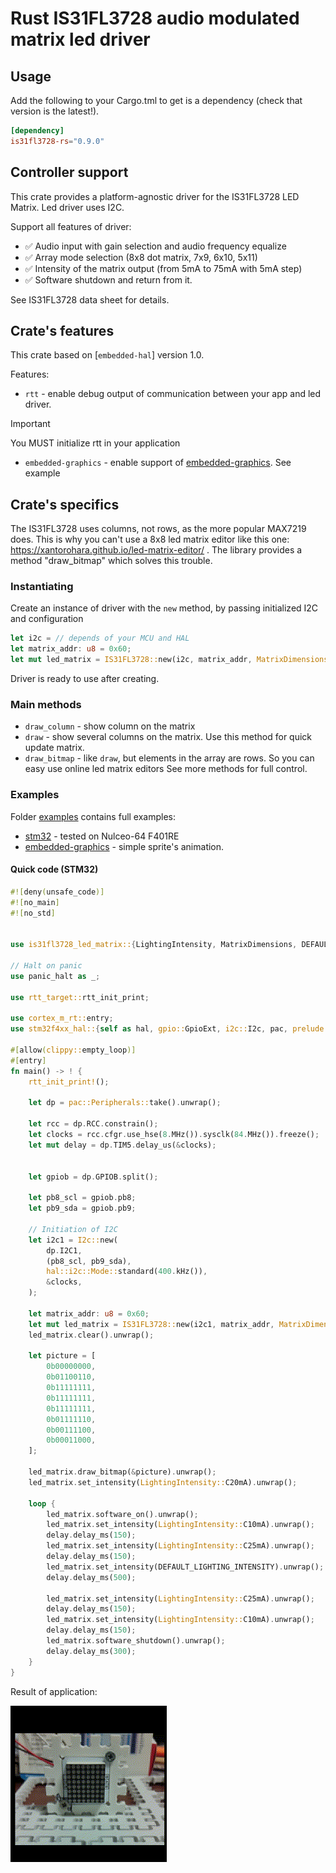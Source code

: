 # Rust IS31FL3728 audio modulated matrix led driver

## Usage
Add the following to your Cargo.tml to get is a dependency (check that version is the latest!).
```toml
[dependency]
is31fl3728-rs="0.9.0"
```

## Controller support

This crate provides a platform-agnostic driver for the IS31FL3728 LED Matrix.
Led driver uses I2C.

Support all features of driver:

- ✅ Audio input with gain selection and audio frequency equalize 
- ✅ Array mode selection (8x8 dot matrix, 7x9, 6x10, 5x11)
- ✅ Intensity of the matrix output (from 5mA to 75mA with 5mA step)
- ✅ Software shutdown and return from it.

See IS31FL3728 data sheet for details.


## Crate's features
This crate based on [`embedded-hal`] version 1.0. 

 Features:
- `rtt` - enable debug output of communication between your app and led driver. 
>[!IMPORTANT]
> You MUST initialize rtt in your application

- `embedded-graphics` - enable support of [embedded-graphics](https://github.com/embedded-graphics/embedded-graphics). 
  See example 

## Crate's specifics
The IS31FL3728 uses columns, not rows, as the more popular MAX7219 does. 
This is why you can't use a 8x8 led matrix editor like this one: 
https://xantorohara.github.io/led-matrix-editor/ . 
The library provides a method "draw_bitmap" which solves this trouble.

### Instantiating
Create an instance of driver with the `new` method, by passing initialized I2C and configuration
```rust
let i2c = // depends of your MCU and HAL
let matrix_addr: u8 = 0x60;
let mut led_matrix = IS31FL3728::new(i2c, matrix_addr, MatrixDimensions::M8x8, false).unwrap();
```
Driver is ready to use after creating.

### Main methods

* `draw_column` - show column on the matrix
* `draw` - show several columns on the matrix. Use this method for quick update matrix.
* `draw_bitmap` - like `draw`, but elements in the array are rows. So you can easy use online led matrix editors
See more methods for full control. 

### Examples
Folder [examples](examples) contains full examples:
* [stm32](examples/stm32-f401RE) - tested on Nulceo-64 F401RE
* [embedded-graphics](examples/embedded-graphics/) - simple sprite's animation.


#### Quick code (STM32)

```rust
#![deny(unsafe_code)]
#![no_main]
#![no_std]


use is31fl3728_led_matrix::{LightingIntensity, MatrixDimensions, DEFAULT_LIGHTING_INTENSITY, IS31FL3728};

// Halt on panic
use panic_halt as _;

use rtt_target::rtt_init_print;

use cortex_m_rt::entry;
use stm32f4xx_hal::{self as hal, gpio::GpioExt, i2c::I2c, pac, prelude::*};

#[allow(clippy::empty_loop)]
#[entry]
fn main() -> ! {
    rtt_init_print!();

    let dp = pac::Peripherals::take().unwrap();

    let rcc = dp.RCC.constrain();
    let clocks = rcc.cfgr.use_hse(8.MHz()).sysclk(84.MHz()).freeze();
    let mut delay = dp.TIM5.delay_us(&clocks);      


    let gpiob = dp.GPIOB.split();

    let pb8_scl = gpiob.pb8;
    let pb9_sda = gpiob.pb9;

    // Initiation of I2C
    let i2c1 = I2c::new(
        dp.I2C1,
        (pb8_scl, pb9_sda),
        hal::i2c::Mode::standard(400.kHz()),
        &clocks,
    );

    let matrix_addr: u8 = 0x60;
    let mut led_matrix = IS31FL3728::new(i2c1, matrix_addr, MatrixDimensions::M8x8, false).unwrap();
    led_matrix.clear().unwrap();

    let picture = [
        0b00000000,
        0b01100110,
        0b11111111,
        0b11111111,
        0b11111111,
        0b01111110,
        0b00111100,
        0b00011000,
    ];

    led_matrix.draw_bitmap(&picture).unwrap();
    led_matrix.set_intensity(LightingIntensity::C20mA).unwrap();

    loop {
        led_matrix.software_on().unwrap();
        led_matrix.set_intensity(LightingIntensity::C10mA).unwrap();
        delay.delay_ms(150);
        led_matrix.set_intensity(LightingIntensity::C25mA).unwrap();
        delay.delay_ms(150);
        led_matrix.set_intensity(DEFAULT_LIGHTING_INTENSITY).unwrap();
        delay.delay_ms(500);

        led_matrix.set_intensity(LightingIntensity::C25mA).unwrap();
        delay.delay_ms(150);
        led_matrix.set_intensity(LightingIntensity::C10mA).unwrap();
        delay.delay_ms(150);
        led_matrix.software_shutdown().unwrap();
        delay.delay_ms(300);
    }
}
```

Result of application:

![Example_of_application](media/led-8x8.GIF)

